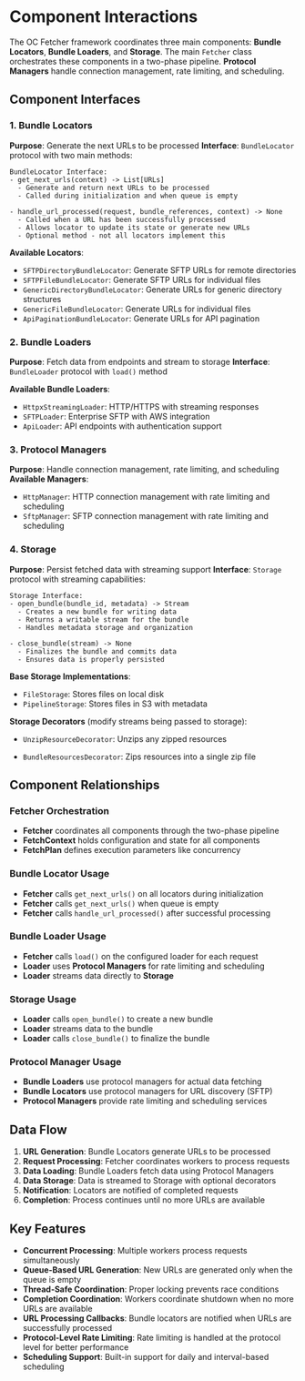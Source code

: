 # Component Interactions

The OC Fetcher framework coordinates three main components: **Bundle Locators**, **Bundle Loaders**, and **Storage**. The main `Fetcher` class orchestrates these components in a two-phase pipeline. **Protocol Managers** handle connection management, rate limiting, and scheduling.

## Component Interfaces

### 1. Bundle Locators

**Purpose**: Generate the next URLs to be processed
**Interface**: `BundleLocator` protocol with two main methods:

```
BundleLocator Interface:
- get_next_urls(context) -> List[URLs]
  - Generate and return next URLs to be processed
  - Called during initialization and when queue is empty

- handle_url_processed(request, bundle_references, context) -> None
  - Called when a URL has been successfully processed
  - Allows locator to update its state or generate new URLs
  - Optional method - not all locators implement this
```

**Available Locators**:

- `SFTPDirectoryBundleLocator`: Generate SFTP URLs for remote directories
- `SFTPFileBundleLocator`: Generate SFTP URLs for individual files
- `GenericDirectoryBundleLocator`: Generate URLs for generic directory structures
- `GenericFileBundleLocator`: Generate URLs for individual files
- `ApiPaginationBundleLocator`: Generate URLs for API pagination

### 2. Bundle Loaders

**Purpose**: Fetch data from endpoints and stream to storage
**Interface**: `BundleLoader` protocol with `load()` method

**Available Bundle Loaders**:

- `HttpxStreamingLoader`: HTTP/HTTPS with streaming responses
- `SFTPLoader`: Enterprise SFTP with AWS integration
- `ApiLoader`: API endpoints with authentication support

### 3. Protocol Managers

**Purpose**: Handle connection management, rate limiting, and scheduling
**Available Managers**:

- `HttpManager`: HTTP connection management with rate limiting and scheduling
- `SftpManager`: SFTP connection management with rate limiting and scheduling

### 4. Storage

**Purpose**: Persist fetched data with streaming support
**Interface**: `Storage` protocol with streaming capabilities:

```
Storage Interface:
- open_bundle(bundle_id, metadata) -> Stream
  - Creates a new bundle for writing data
  - Returns a writable stream for the bundle
  - Handles metadata storage and organization

- close_bundle(stream) -> None
  - Finalizes the bundle and commits data
  - Ensures data is properly persisted
```

**Base Storage Implementations**:

- `FileStorage`: Stores files on local disk
- `PipelineStorage`: Stores files in S3 with metadata

**Storage Decorators** (modify streams being passed to storage):

- `UnzipResourceDecorator`: Unzips any zipped resources

- `BundleResourcesDecorator`: Zips resources into a single zip file

## Component Relationships

### **Fetcher Orchestration**
- **Fetcher** coordinates all components through the two-phase pipeline
- **FetchContext** holds configuration and state for all components
- **FetchPlan** defines execution parameters like concurrency

### **Bundle Locator Usage**
- **Fetcher** calls `get_next_urls()` on all locators during initialization
- **Fetcher** calls `get_next_urls()` when queue is empty
- **Fetcher** calls `handle_url_processed()` after successful processing

### **Bundle Loader Usage**
- **Fetcher** calls `load()` on the configured loader for each request
- **Loader** uses **Protocol Managers** for rate limiting and scheduling
- **Loader** streams data directly to **Storage**

### **Storage Usage**
- **Loader** calls `open_bundle()` to create a new bundle
- **Loader** streams data to the bundle
- **Loader** calls `close_bundle()` to finalize the bundle

### **Protocol Manager Usage**
- **Bundle Loaders** use protocol managers for actual data fetching
- **Bundle Locators** use protocol managers for URL discovery (SFTP)
- **Protocol Managers** provide rate limiting and scheduling services

## Data Flow

1. **URL Generation**: Bundle Locators generate URLs to be processed
2. **Request Processing**: Fetcher coordinates workers to process requests
3. **Data Loading**: Bundle Loaders fetch data using Protocol Managers
4. **Data Storage**: Data is streamed to Storage with optional decorators
5. **Notification**: Locators are notified of completed requests
6. **Completion**: Process continues until no more URLs are available

## Key Features

- **Concurrent Processing**: Multiple workers process requests simultaneously
- **Queue-Based URL Generation**: New URLs are generated only when the queue is empty
- **Thread-Safe Coordination**: Proper locking prevents race conditions
- **Completion Coordination**: Workers coordinate shutdown when no more URLs are available
- **URL Processing Callbacks**: Bundle locators are notified when URLs are successfully processed
- **Protocol-Level Rate Limiting**: Rate limiting is handled at the protocol level for better performance
- **Scheduling Support**: Built-in support for daily and interval-based scheduling
